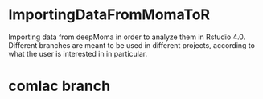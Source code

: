 # ImportingDataFromMomaToR

Importing data from deepMoma in order to analyze them in Rstudio 4.0. Different branches are meant to be used in different projects, according to what the user is interested in in particular.

# comlac branch